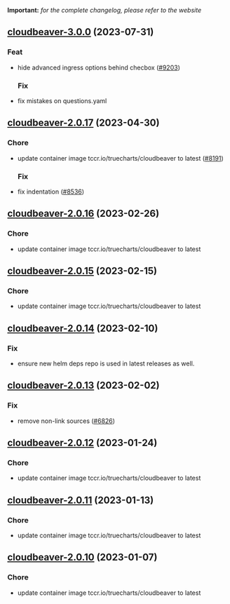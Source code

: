 **Important:**
*for the complete changelog, please refer to the website*












## [cloudbeaver-3.0.0](https://github.com/truecharts/charts/compare/cloudbeaver-2.0.17...cloudbeaver-3.0.0) (2023-07-31)

### Feat

- hide advanced ingress options behind checbox ([#9203](https://github.com/truecharts/charts/issues/9203))
  
  ### Fix

- fix mistakes on questions.yaml
  
  


## [cloudbeaver-2.0.17](https://github.com/truecharts/charts/compare/cloudbeaver-2.0.16...cloudbeaver-2.0.17) (2023-04-30)

### Chore

- update container image tccr.io/truecharts/cloudbeaver to latest ([#8191](https://github.com/truecharts/charts/issues/8191))
  
  ### Fix

- fix indentation ([#8536](https://github.com/truecharts/charts/issues/8536))
  
  


## [cloudbeaver-2.0.16](https://github.com/truecharts/charts/compare/cloudbeaver-2.0.15...cloudbeaver-2.0.16) (2023-02-26)

### Chore

- update container image tccr.io/truecharts/cloudbeaver to latest
  
  


## [cloudbeaver-2.0.15](https://github.com/truecharts/charts/compare/cloudbeaver-2.0.14...cloudbeaver-2.0.15) (2023-02-15)

### Chore

- update container image tccr.io/truecharts/cloudbeaver to latest
  
  


## [cloudbeaver-2.0.14](https://github.com/truecharts/charts/compare/cloudbeaver-2.0.13...cloudbeaver-2.0.14) (2023-02-10)

### Fix

- ensure new helm deps repo is used in latest releases as well.
  
  


## [cloudbeaver-2.0.13](https://github.com/truecharts/charts/compare/cloudbeaver-2.0.12...cloudbeaver-2.0.13) (2023-02-02)

### Fix

- remove non-link sources ([#6826](https://github.com/truecharts/charts/issues/6826))
  
  


## [cloudbeaver-2.0.12](https://github.com/truecharts/charts/compare/cloudbeaver-2.0.11...cloudbeaver-2.0.12) (2023-01-24)

### Chore

- update container image tccr.io/truecharts/cloudbeaver to latest
  
  


## [cloudbeaver-2.0.11](https://github.com/truecharts/charts/compare/cloudbeaver-2.0.10...cloudbeaver-2.0.11) (2023-01-13)

### Chore

- update container image tccr.io/truecharts/cloudbeaver to latest
  
  


## [cloudbeaver-2.0.10](https://github.com/truecharts/charts/compare/cloudbeaver-2.0.9...cloudbeaver-2.0.10) (2023-01-07)

### Chore

- update container image tccr.io/truecharts/cloudbeaver to latest

